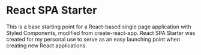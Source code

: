 # React SPA Starter
This is a base starting point for a React-based single page application with Styled Components, modified from create-react-app. React SPA Starter was created for my personal use to serve as an easy launching point when creating new React applications.
